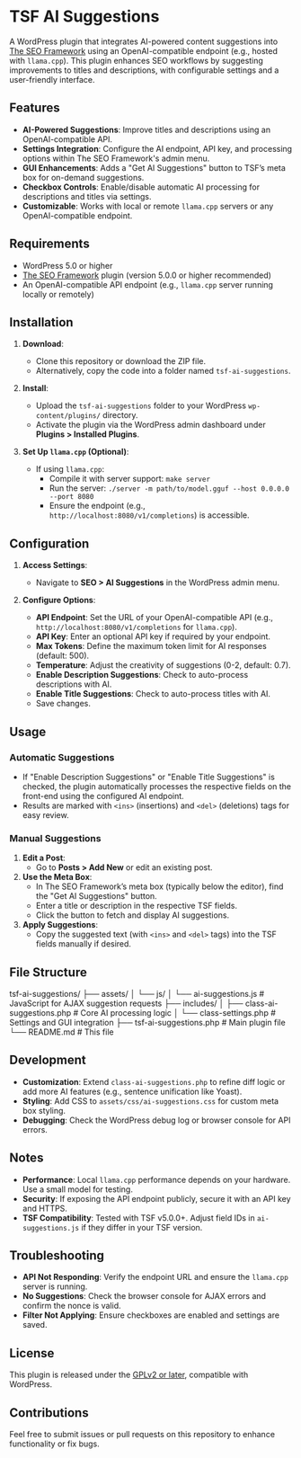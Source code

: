 # TSF AI Suggestions

A WordPress plugin that integrates AI-powered content suggestions into [The SEO Framework](https://wordpress.org/plugins/autodescription/) using an OpenAI-compatible endpoint (e.g., hosted with `llama.cpp`). This plugin enhances SEO workflows by suggesting improvements to titles and descriptions, with configurable settings and a user-friendly interface.

## Features

- **AI-Powered Suggestions**: Improve titles and descriptions using an OpenAI-compatible API.
- **Settings Integration**: Configure the AI endpoint, API key, and processing options within The SEO Framework's admin menu.
- **GUI Enhancements**: Adds a "Get AI Suggestions" button to TSF’s meta box for on-demand suggestions.
- **Checkbox Controls**: Enable/disable automatic AI processing for descriptions and titles via settings.
- **Customizable**: Works with local or remote `llama.cpp` servers or any OpenAI-compatible endpoint.

## Requirements

- WordPress 5.0 or higher
- [The SEO Framework](https://wordpress.org/plugins/autodescription/) plugin (version 5.0.0 or higher recommended)
- An OpenAI-compatible API endpoint (e.g., `llama.cpp` server running locally or remotely)

## Installation

1. **Download**:

   - Clone this repository or download the ZIP file.
   - Alternatively, copy the code into a folder named `tsf-ai-suggestions`.

2. **Install**:

   - Upload the `tsf-ai-suggestions` folder to your WordPress `wp-content/plugins/` directory.
   - Activate the plugin via the WordPress admin dashboard under **Plugins > Installed Plugins**.

3. **Set Up `llama.cpp` (Optional)**:
   - If using `llama.cpp`:
     - Compile it with server support: `make server`
     - Run the server: `./server -m path/to/model.gguf --host 0.0.0.0 --port 8080`
     - Ensure the endpoint (e.g., `http://localhost:8080/v1/completions`) is accessible.

## Configuration

1. **Access Settings**:

   - Navigate to **SEO > AI Suggestions** in the WordPress admin menu.

2. **Configure Options**:
   - **API Endpoint**: Set the URL of your OpenAI-compatible API (e.g., `http://localhost:8080/v1/completions` for `llama.cpp`).
   - **API Key**: Enter an optional API key if required by your endpoint.
   - **Max Tokens**: Define the maximum token limit for AI responses (default: 500).
   - **Temperature**: Adjust the creativity of suggestions (0-2, default: 0.7).
   - **Enable Description Suggestions**: Check to auto-process descriptions with AI.
   - **Enable Title Suggestions**: Check to auto-process titles with AI.
   - Save changes.

## Usage

### Automatic Suggestions

- If "Enable Description Suggestions" or "Enable Title Suggestions" is checked, the plugin automatically processes the respective fields on the front-end using the configured AI endpoint.
- Results are marked with `<ins>` (insertions) and `<del>` (deletions) tags for easy review.

### Manual Suggestions

1. **Edit a Post**:
   - Go to **Posts > Add New** or edit an existing post.
2. **Use the Meta Box**:
   - In The SEO Framework’s meta box (typically below the editor), find the "Get AI Suggestions" button.
   - Enter a title or description in the respective TSF fields.
   - Click the button to fetch and display AI suggestions.
3. **Apply Suggestions**:
   - Copy the suggested text (with `<ins>` and `<del>` tags) into the TSF fields manually if desired.

## File Structure

tsf-ai-suggestions/
├── assets/
│ └── js/
│ └── ai-suggestions.js # JavaScript for AJAX suggestion requests
├── includes/
│ ├── class-ai-suggestions.php # Core AI processing logic
│ └── class-settings.php # Settings and GUI integration
├── tsf-ai-suggestions.php # Main plugin file
└── README.md # This file

## Development

- **Customization**: Extend `class-ai-suggestions.php` to refine diff logic or add more AI features (e.g., sentence unification like Yoast).
- **Styling**: Add CSS to `assets/css/ai-suggestions.css` for custom meta box styling.
- **Debugging**: Check the WordPress debug log or browser console for API errors.

## Notes

- **Performance**: Local `llama.cpp` performance depends on your hardware. Use a small model for testing.
- **Security**: If exposing the API endpoint publicly, secure it with an API key and HTTPS.
- **TSF Compatibility**: Tested with TSF v5.0.0+. Adjust field IDs in `ai-suggestions.js` if they differ in your TSF version.

## Troubleshooting

- **API Not Responding**: Verify the endpoint URL and ensure the `llama.cpp` server is running.
- **No Suggestions**: Check the browser console for AJAX errors and confirm the nonce is valid.
- **Filter Not Applying**: Ensure checkboxes are enabled and settings are saved.

## License

This plugin is released under the [GPLv2 or later](https://www.gnu.org/licenses/gpl-2.0.html), compatible with WordPress.

## Contributions

Feel free to submit issues or pull requests on this repository to enhance functionality or fix bugs.
